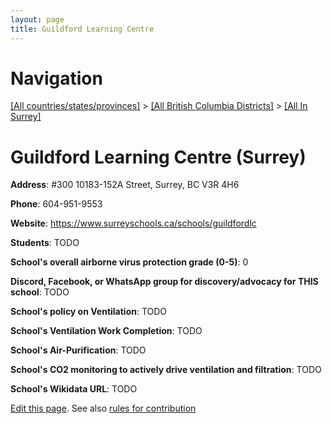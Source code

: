 ```yaml
---
layout: page
title: Guildford Learning Centre
---
```

# Navigation

[[All countries/states/provinces]](../../..) > [[All British Columbia Districts]](../..) > [[All In Surrey]](..)

# Guildford Learning Centre (Surrey)

**Address**: #300 10183-152A Street, Surrey, BC V3R 4H6

**Phone**: 604-951-9553

**Website**: <https://www.surreyschools.ca/schools/guildfordlc>

**Students**: TODO

**School's overall airborne virus protection grade (0-5)**: 0

**Discord, Facebook, or WhatsApp group for discovery/advocacy for THIS school**: TODO

**School's policy on Ventilation**: TODO

**School's Ventilation Work Completion**: TODO

**School's Air-Purification**: TODO

**School's CO2 monitoring to actively drive ventilation and filtration**: TODO

**School's Wikidata URL**: TODO


[Edit this page](https://github.com/ventilate-schools/BC/edit/main/./Surrey/Guildford_Learning_Centre.md). See also [rules for contribution](../../../contribution-rules/)